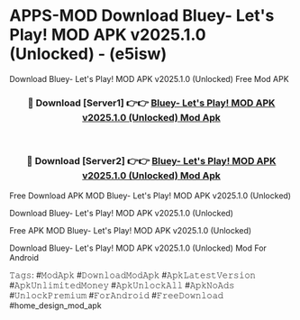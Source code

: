 # APPS-MOD Download Bluey- Let's Play! MOD APK v2025.1.0 (Unlocked) - (e5isw)
Download Bluey- Let's Play! MOD APK v2025.1.0 (Unlocked) Free Mod APK

<div align="center">
<h3>🔴 Download [Server1] 👉👉 <a href="https://apk-comot.site?title=Bluey-_Let's_Play!_MOD_APK_v2025.1.0_(Unlocked)">Bluey- Let's Play! MOD APK v2025.1.0 (Unlocked) Mod Apk</a></h3><br>

<h3>🔴 Download [Server2] 👉👉 <a href="https://apk-comot.site?title=Bluey-_Let's_Play!_MOD_APK_v2025.1.0_(Unlocked)">Bluey- Let's Play! MOD APK v2025.1.0 (Unlocked) Mod Apk</a></h3>
</div>


Free Download APK MOD Bluey- Let's Play! MOD APK v2025.1.0 (Unlocked)

Download Bluey- Let's Play! MOD APK v2025.1.0 (Unlocked) 

Free APK MOD Bluey- Let's Play! MOD APK v2025.1.0 (Unlocked) 

Download Bluey- Let's Play! MOD APK v2025.1.0 (Unlocked) Mod For Android

𝚃𝚊𝚐𝚜: #𝙼𝚘𝚍𝙰𝚙𝚔 #𝙳𝚘𝚠𝚗𝚕𝚘𝚊𝚍𝙼𝚘𝚍𝙰𝚙𝚔 #𝙰𝚙𝚔𝙻𝚊𝚝𝚎𝚜𝚝𝚅𝚎𝚛𝚜𝚒𝚘𝚗 #𝙰𝚙𝚔𝚄𝚗𝚕𝚒𝚖𝚒𝚝𝚎𝚍𝙼𝚘𝚗𝚎𝚢 #𝙰𝚙𝚔𝚄𝚗𝚕𝚘𝚌𝚔𝙰𝚕𝚕 #𝙰𝚙𝚔𝙽𝚘𝙰𝚍𝚜 #𝚄𝚗𝚕𝚘𝚌𝚔𝙿𝚛𝚎𝚖𝚒𝚞𝚖 #𝙵𝚘𝚛𝙰𝚗𝚍𝚛𝚘𝚒𝚍 #𝙵𝚛𝚎𝚎𝙳𝚘𝚠𝚗𝚕𝚘𝚊𝚍 #home_design_mod_apk